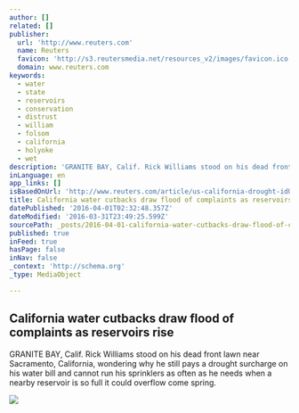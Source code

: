 ```yaml
---
author: []
related: []
publisher:
  url: 'http://www.reuters.com'
  name: Reuters
  favicon: 'http://s3.reutersmedia.net/resources_v2/images/favicon.ico'
  domain: www.reuters.com
keywords:
  - water
  - state
  - reservoirs
  - conservation
  - distrust
  - william
  - folsom
  - california
  - holyoke
  - wet
description: 'GRANITE BAY, Calif. Rick Williams stood on his dead front lawn near Sacramento, California, wondering why he still pays a drought surcharge on his water bill and cannot run his sprinklers as often as he needs when a nearby reservoir is so full it could overflow come spring.'
inLanguage: en
app_links: []
isBasedOnUrl: 'http://www.reuters.com/article/us-california-drought-idUSKCN0WH2CQ'
title: California water cutbacks draw flood of complaints as reservoirs rise
datePublished: '2016-04-01T02:32:48.357Z'
dateModified: '2016-03-31T23:49:25.599Z'
sourcePath: _posts/2016-04-01-california-water-cutbacks-draw-flood-of-complaints-as-reserv.md
published: true
inFeed: true
hasPage: false
inNav: false
_context: 'http://schema.org'
_type: MediaObject

---
```

<article style=""><h1>California water cutbacks draw flood of complaints as reservoirs rise</h1><p>GRANITE BAY, Calif. Rick Williams stood on his dead front lawn near Sacramento, California, wondering why he still pays a drought surcharge on his water bill and cannot run his sprinklers as often as he needs when a nearby reservoir is so full it could overflow come spring.</p><img src="http://s2.reutersmedia.net/resources/r/?m=02&amp;d=20160315&amp;t=2&amp;i=1125089738&amp;w=&amp;fh=545px&amp;fw=&amp;ll=&amp;pl=&amp;sq=&amp;r=LYNXNPEC2E1GC" /></article>